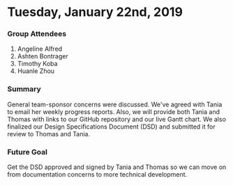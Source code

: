 # Tuesday, January 22nd, 2019

### Group Attendees
1. Angeline Alfred
2. Ashten Bontrager
3. Timothy Koba
4. Huanle Zhou

### Summary
General team-sponsor concerns were discussed. We've agreed with Tania to email her weekly progress reports. Also, we will provide both Tania and Thomas with links to our GitHub repository and our live Gantt chart. We also finalized our Design Specifications Document (DSD) and submitted it for review to Thomas and Tania.

### Future Goal
Get the DSD approved and signed by Tania and Thomas so we can move on from documentation concerns to more technical development.
